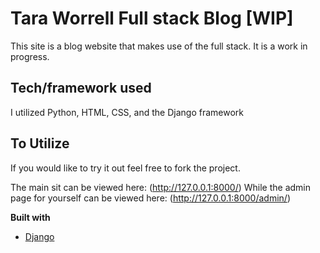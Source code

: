 # Tara Worrell Full stack Blog [WIP]

This site is a blog website that makes use of the full stack. It is a work in progress.

## Tech/framework used
I utilized Python, HTML, CSS, and the Django framework

## To Utilize
If you would like to try it out feel free to fork the project.

The main sit can be viewed here: (http://127.0.0.1:8000/)
While the admin page for yourself can be viewed here: (http://127.0.0.1:8000/admin/)

<b>Built with</b>
- [Django](https://www.djangoproject.com/)
